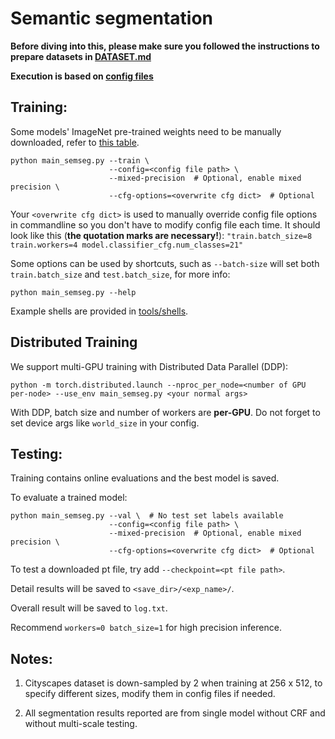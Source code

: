 # Semantic segmentation

**Before diving into this, please make sure you followed the instructions to prepare datasets in [DATASET.md](./DATASET.md)**

**Execution is based on [config files](../configs/README.md)**

## Training:

Some models' ImageNet pre-trained weights need to be manually downloaded, refer to [this table](./IMAGENET_MODELS.md).

```
python main_semseg.py --train \
                      --config=<config file path> \
                      --mixed-precision  # Optional, enable mixed precision \
                      --cfg-options=<overwrite cfg dict>  # Optional
```

Your `<overwrite cfg dict>` is used to manually override config file options in commandline so you don't have to modify config file each time. It should look like this (**the quotation marks are necessary!**): `"train.batch_size=8 train.workers=4 model.classifier_cfg.num_classes=21"`

Some options can be used by shortcuts, such as `--batch-size` will set both `train.batch_size` and `test.batch_size`, for more info:

```
python main_semseg.py --help
```

Example shells are provided in [tools/shells](../tools/shells/).

## Distributed Training

We support multi-GPU training with Distributed Data Parallel (DDP):

```
python -m torch.distributed.launch --nproc_per_node=<number of GPU per-node> --use_env main_semseg.py <your normal args>
```

With DDP, batch size and number of workers are **per-GPU**.  Do not forget to set device args like `world_size` in your config.

## Testing:

Training contains online evaluations and the best model is saved.

To evaluate a trained model:

```
python main_semseg.py --val \  # No test set labels available
                      --config=<config file path> \
                      --mixed-precision  # Optional, enable mixed precision \
                      --cfg-options=<overwrite cfg dict>  # Optional
```

To test a downloaded pt file, try add `--checkpoint=<pt file path>`.

Detail results will be saved to `<save_dir>/<exp_name>/`.

Overall result will be saved to `log.txt`.

Recommend `workers=0 batch_size=1` for high precision inference.

## Notes:

1. Cityscapes dataset is down-sampled by 2 when training at 256 x 512, to specify different sizes, modify them in config files if needed.

2. All segmentation results reported are from single model without CRF and without multi-scale testing.
